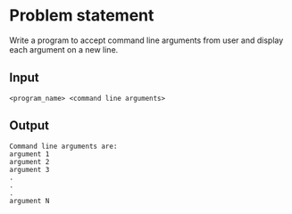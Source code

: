# Problem statement

Write a program to accept command line arguments from user and display each argument on a new line.

## Input

    <program_name> <command line arguments>

## Output

    Command line arguments are:
    argument 1
    argument 2
    argument 3
    .
    .
    .
    argument N
